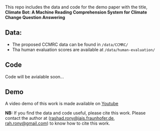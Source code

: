 This repo includes the data and code for the demo paper with the title, **Climate Bot: A Machine Reading Comprehension System for Climate Change Question Answering**

## Data:
* The proposed CCMRC data can be found in ```/data/CCMRC/```
* Tha human evaluation scores are available at ```/data/human-evaluation/```

## Code
Code will be avialable soon...

## Demo
A video demo of this work is made available on [Youtube](https://youtu.be/DdRh6P4sgQw)

**NB:** If you find the data and code useful, please cite this work. Please contact the author at (rashad.rony@iais.fraunhofer.de, rah.rony@gmail.com) to know how to cite this work.
